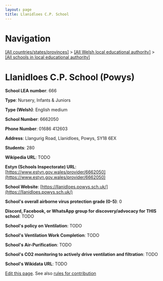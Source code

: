 ```yaml
---
layout: page
title: Llanidloes C.P. School
---
```

# Navigation

[[All countries/states/provinces]](../../..) > [[All Welsh local educational authority]](../..) > [[All schools in local educational authority]](..)

# Llanidloes C.P. School (Powys)

**School LEA number**: 666

**Type**: Nursery, Infants & Juniors

**Type (Welsh)**: English medium

**School Number**: 6662050

**Phone Number**: 01686 412603

**Address**: Llangurig Road, Llanidloes, Powys, SY18 6EX

**Students**: 280

**Wikipedia URL**: TODO

**Estyn (Schools Inspectorate) URL**: [https://www.estyn.gov.wales/provider/6662050](https://www.estyn.gov.wales/provider/6662050)

**School Website**: [https://llanidloes.powys.sch.uk/](https://llanidloes.powys.sch.uk/)

**School's overall airborne virus protection grade (0-5)**: 0

**Discord, Facebook, or WhatsApp group for discovery/advocacy for THIS school**: TODO

**School's policy on Ventilation**: TODO

**School's Ventilation Work Completion**: TODO

**School's Air-Purification**: TODO

**School's CO2 monitoring to actively drive ventilation and filtration**: TODO

**School's Wikidata URL**: TODO




[Edit this page](https://github.com/VentilationProject/Wales/edit/prif/./Powys/Llanidloes_C.P._School.md). See also [rules for contribution](../../../contribution-rules/)